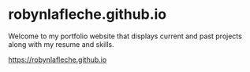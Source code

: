 # robynlafleche.github.io

Welcome to my portfolio website that displays current and past projects along with my resume and skills.

https://robynlafleche.github.io


